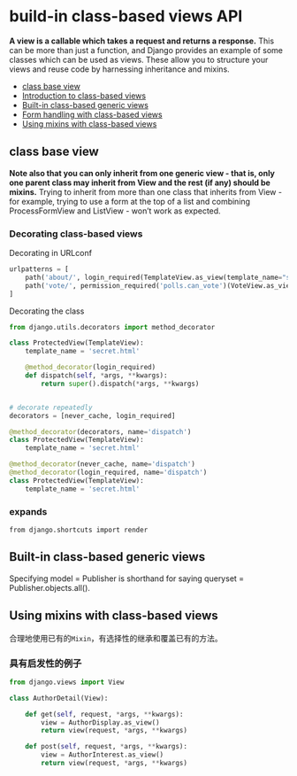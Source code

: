 # build-in class-based views API

__A view is a callable which takes a request and returns a response.__ This can be more than just a function, and Django provides an example of some classes which can be used as views. These allow you to structure your views and reuse code by harnessing inheritance and mixins.

- [class base view](https://docs.djangoproject.com/en/3.1/topics/class-based-views/)
- [Introduction to class-based views](https://docs.djangoproject.com/en/3.1/topics/class-based-views/intro/)
- [Built-in class-based generic views](https://docs.djangoproject.com/en/3.1/topics/class-based-views/generic-display/)
- [Form handling with class-based views](https://docs.djangoproject.com/en/3.1/topics/class-based-views/generic-editing/)
- [Using mixins with class-based views](https://docs.djangoproject.com/en/3.1/topics/class-based-views/mixins/)

## class base view

__Note also that you can only inherit from one generic view - that is, only one parent class may inherit from View and the rest (if any) should be mixins.__ Trying to inherit from more than one class that inherits from View - for example, trying to use a form at the top of a list and combining ProcessFormView and ListView - won’t work as expected.

### Decorating class-based views

Decorating in URLconf

```py
urlpatterns = [
    path('about/', login_required(TemplateView.as_view(template_name="secret.html"))),
    path('vote/', permission_required('polls.can_vote')(VoteView.as_view())),
]
```

Decorating the class

```py
from django.utils.decorators import method_decorator

class ProtectedView(TemplateView):
    template_name = 'secret.html'

    @method_decorator(login_required)
    def dispatch(self, *args, **kwargs):
        return super().dispatch(*args, **kwargs)


# decorate repeatedly
decorators = [never_cache, login_required]

@method_decorator(decorators, name='dispatch')
class ProtectedView(TemplateView):
    template_name = 'secret.html'

@method_decorator(never_cache, name='dispatch')
@method_decorator(login_required, name='dispatch')
class ProtectedView(TemplateView):
    template_name = 'secret.html'
```

### expands

`from django.shortcuts import render`

## Built-in class-based generic views

Specifying model = Publisher is shorthand for saying queryset = Publisher.objects.all().

## Using mixins with class-based views

合理地使用已有的`Mixin`，有选择性的继承和覆盖已有的方法。

### 具有启发性的例子

```py
from django.views import View

class AuthorDetail(View):

    def get(self, request, *args, **kwargs):
        view = AuthorDisplay.as_view()
        return view(request, *args, **kwargs)

    def post(self, request, *args, **kwargs):
        view = AuthorInterest.as_view()
        return view(request, *args, **kwargs)

```
